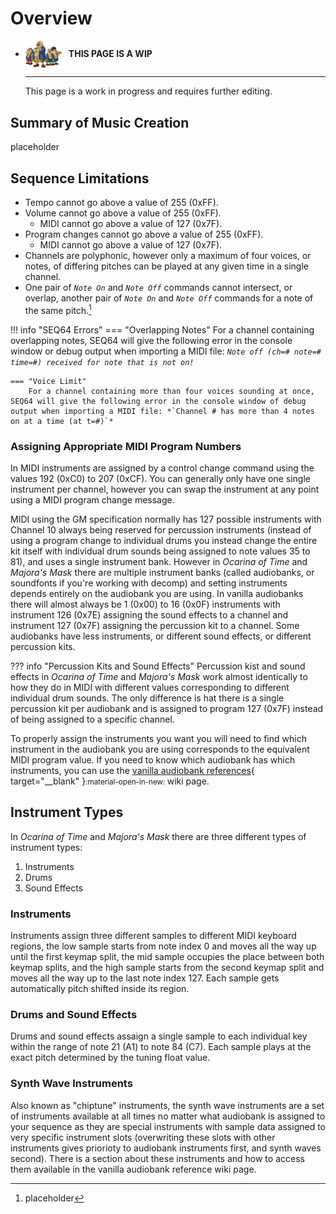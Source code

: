 # Overview

<div class="grid cards" markdown>

-   <img style="width:58.5px; height:auto; vertical-align: middle;" src="../../assets/images/carpenters.png"> <b>&nbsp;&nbsp;THIS PAGE IS A WIP</b>
  
    ---

    This page is a work in progress and requires further editing.

</div>

## Summary of Music Creation

placeholder


## Sequence Limitations
- Tempo cannot go above a value of 255 (0xFF).
- Volume cannot go above a value of 255 (0xFF).
    - MIDI cannot go above a value of 127 (0x7F).
- Program changes cannot go above a value of 255 (0xFF).
    - MIDI cannot go above a value of 127 (0x7F).
- Channels are polyphonic, however only a maximum of four voices, or notes, of differing pitches can be played at any given time in a single channel.
- One pair of *`Note On`* and *`Note Off`* commands cannot intersect, or overlap, another pair of *`Note On`* and *`Note Off`* commands for a note of the same pitch.[^1]

[^1]: placeholder

!!! info "SEQ64 Errors"
    === "Overlapping Notes"
        For a channel containing overlapping notes, SEQ64 will give the following error in the console window or debug output when importing a MIDI file: *`Note off (ch=# note=# time=#) received for note that is not on!`*
    
    === "Voice Limit"
        For a channel containing more than four voices sounding at once, SEQ64 will give the following error in the console window of debug output when importing a MIDI file: *`Channel # has more than 4 notes on at a time (at t=#)`*

### Assigning Appropriate MIDI Program Numbers
In MIDI instruments are assigned by a control change command using the values 192 (0xC0) to 207 (0xCF). You can generally only have one single instrument per channel, however you can swap the instrument at any point using a MIDI program change message.

MIDI using the GM specification normally has 127 possible instruments with Channel 10 always being reserved for percussion instruments (instead of using a program change to individual drums you instead change the entire kit itself with individual drum sounds being assigned to note values 35 to 81), and uses a single instrument bank. However in *Ocarina of Time* and *Majora's Mask* there are multiple instrument banks (called audiobanks, or soundfonts if you're working with decomp) and setting instruments depends entirely on the audiobank you are using. In vanilla audiobanks there will almost always be 1 (0x00) to 16 (0x0F) instruments with instrument 126 (0x7E) assigning the sound effects to a channel and instrument 127 (0x7F) assigning the percussion kit to a channel. Some audiobanks have less instruments, or different sound effects, or different percussion kits.

??? info "Percussion Kits and Sound Effects"
    Percussion kist and sound effects in *Ocarina of Time* and *Majora's Mask* work almost identically to how they do in MIDI with different values corresponding to different individual drum sounds. The only difference is hat there is a single percussion kit per audiobank and is assigned to program 127 (0x7F) instead of being assigned to a specific channel.

To properly assign the instruments you want you will need to find which instrument in the audiobank you are using corresponds to the equivalent MIDI program value. If you need to know which audiobank has which instruments, you can use the [vanilla audiobank references](../../vanilla-reference/audiobanks){ target="__blank" }<small>:material-open-in-new: </small> wiki page.

## Instrument Types
In *Ocarina of Time* and *Majora's Mask* there are three different types of instrument types:

1. Instruments
2. Drums
3. Sound Effects

### Instruments
Instruments assign three different samples to different MIDI keyboard regions, the low sample starts from note index 0 and moves all the way up until the first keymap split, the mid sample occupies the place between both keymap splits, and the high sample starts from the second keymap split and moves all the way up to the last note index 127. Each sample gets automatically pitch shifted inside its region.

### Drums and Sound Effects
Drums and sound effects assaign a single sample to each individual key within the range of note 21 (A1) to note 84 (C7). Each sample plays at the exact pitch determined by the tuning float value.

### Synth Wave Instruments
Also known as "chiptune" instruments, the synth wave instruments are a set of instruments available at all times no matter what audiobank is assigned to your sequence as they are special instruments with sample data assigned to very specific instrument slots (overwriting these slots with other instruments gives priorioty to audiobank instruments first, and synth waves second). There is a section about these instruments and how to access them available in the vanilla audiobank reference wiki page.